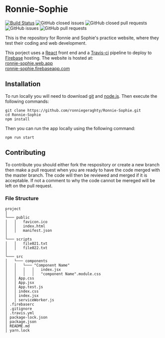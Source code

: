 # Ronnie-Sophie

[![Build Status](https://travis-ci.org/ronniegeraghty/Ronnie-Sophie.svg?branch=master)](https://travis-ci.org/ronniegeraghty/Ronnie-Sophie) ![GitHub closed issues](https://img.shields.io/github/issues-closed-raw/ronniegeraghty/Ronnie-Sophie) ![GitHub closed pull requests](https://img.shields.io/github/issues-pr-closed-raw/ronniegeraghty/Ronnie-Sophie?color=brightgreen) ![GitHub issues](https://img.shields.io/github/issues-raw/ronniegeraghty/Ronnie-Sophie?color=Red) ![GitHub pull requests](https://img.shields.io/github/issues-pr-raw/ronniegeraghty/Ronnie-Sophie?color=yellow)

This is the repository for Ronnie and Sophie's practice website, where they test their coding and web development.

This porject uses a [React](https://reactjs.org/) front end and a [Travis-ci](https://travis-ci.org/) pipeline to deploy to [Firebase](https://firebase.google.com/) hosting. The website is hosted at:<br>
[ronnie-sophie.web.app](ronnie-sophie.web.app)<br>
[ronnie-sophie.firebaseapp.com](ronnie-sophie.firebaseapp.com)

## Installation

To run locally you will need to download [git](https://git-scm.com/downloads) and [node.js](https://nodejs.org/en/download/). Then execute the following commands:

```shell
git clone https://github.com/ronniegeraghty/Ronnie-Sophie.git
cd Ronnie-Sophie
npm install
```

Then you can run the app locally using the following command:

```shell
npm run start
```

## Contributing

To contribute you should either fork the respository or create a new branch then make a pull request when you are ready to have the code merged with the master branch. The code will then be reviewed and merged if it is acceptable. If not a comment to why the code cannot be mereged will be left on the pull request.

### File Structure

```file
project
│
└─── public
│   │   favicon.ico
│   │   index.html
│   │   manifest.json
│
└─── scripts
│   │   file021.txt
│   │   file022.txt
│
└─── src
│   └─── components
│   │   └─── "Component Name"
│   │   │   │   index.jsx
│   │   │   │   "component Name".module.css
│   │ App.css
│   │ App.jsx
│   │ App.test.js
│   │ index.css
│   │ index.jsx
│   │ serviceWorker.js
│ .firebaserc
│ .gitignore
│ .travis.yml
│ package-lock.json
│ package.json
│ README.md
│ yarn.lock
```
